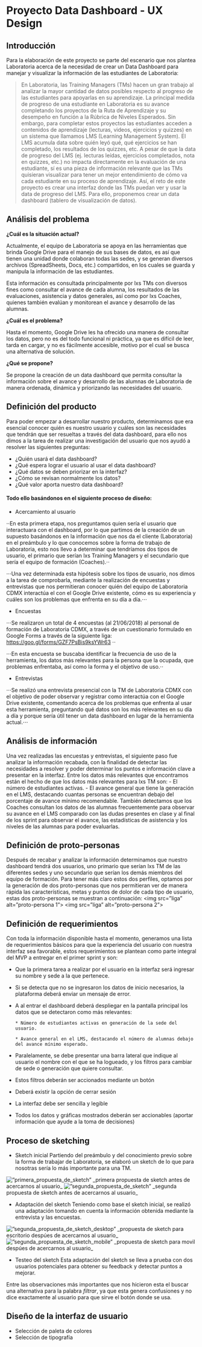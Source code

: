 # Proyecto Data Dashboard - UX Design
## Introducción
Para la elaboración de este proyecto se parte del escenario que nos plantea Laboratoria acerca de la necesidad de crear un Data Dashboard para manejar y visualizar la información de las estudiantes de Laboratoria:
>En Laboratoria, las Training Managers (TMs) hacen un gran trabajo al analizar la mayor cantidad de datos posibles respecto al progreso de las estudiantes para apoyarlas en su aprendizaje.
>La principal medida de progreso de una estudiante en Laboratoria es su avance completando los proyectos de la Ruta de Aprendizaje y su desempeño en función a la Rúbrica de Niveles Esperados. Sin embargo, para completar estos proyectos las estudiantes acceden a contenidos de aprendizaje (lecturas, videos, ejercicios y quizzes) en un sistema que llamamos LMS (Learning Management System). El LMS acumula data sobre quién leyó qué, qué ejercicios se han completado, los resultados de los quizzes, etc.
>A pesar de que la data de progreso del LMS (ej. lecturas leídas, ejercicios completados, nota en quizzes, etc.) no impacta directamente en la evaluación de una estudiante, sí es una pieza de información relevante que las TMs quisieran visualizar para tener un mejor entendimiento de cómo va cada estudiante en su proceso de aprendizaje.
>Así, el reto de este proyecto es crear una interfaz donde las TMs puedan ver y usar la data de progreso del LMS. Para ello, proponemos crear un data dashboard (tablero de visualización de datos).

## Análisis del problema
**¿Cuál es la situación actual?**

Actualmente,  el equipo de Laboratoria se apoya en las herramientas que brinda Google Drive para el manejo de sus bases de datos, es así que tienen una unidad donde colaboran todas las sedes, y se generan diversos archivos (SpreadSheets, Docs, etc.) compartidos, en los cuales se guarda y manipula la información de las estudiantes. 

Esta información es consultada principalmente por lxs TMs con diversos fines como consultar el avance de cada alumna, los resultados de las evaluaciones, asistencia y datos generales, así como  por lxs Coaches, quienes también evalúan y monitorean el avance y desarrollo de las alumnas.

**¿Cuál es el problema?**

Hasta el momento, Google Drive les ha ofrecido una manera de consultar los datos, pero no es del todo funcional ni práctica, ya que es difícil de leer, tarda en cargar, y no es fácilmente accesible, motivo por el cual se busca una alternativa de solución.

**¿Qué se propone?**

Se propone la creación de un data dashboard que permita consultar la información sobre el avance y desarrollo de las alumnas de Laboratoria de manera ordenada, dinámica y priorizando las necesidades del usuario.

## Definición del producto
Para poder empezar a desarrollar nuestro producto, determinamos que era esencial conocer quién es nuestro usuario y cuáles son las necesidades que tendrán que ser resueltas a través del data dashboard, para ello nos dimos a la tarea de realizar una investigación del usuario que nos ayudó a resolver las siguientes preguntas: 
* ¿Quién usará el data dashboard?
* ¿Qué espera lograr el usuario al usar el data dashboard?
* ¿Qué datos se deben priorizar en la interfaz?
* ¿Cómo se revisan normalmente los datos?
* ¿Qué valor aporta nuestro data dashboard?

#### Todo ello basándonos en el siguiente proceso de diseño:

* Acercamiento al usuario

⋅⋅En esta primera etapa, nos preguntamos quien sería el usuario que interactuara con el dashboard, por lo que partimos de la creación de un supuesto basándonos en la información que nos da el cliente (Laboratoria) en el preámbulo y  lo que conocemos sobre la forma de trabajo de Laboratoria, esto nos llevo a determinar que tendríamos dos tipos de usuario, el primario que serían lxs Training Managers y el secundario que sería el equipo de formación (Coaches).⋅⋅

⋅⋅⋅Una vez determinada esta hipótesis sobre los tipos de usuario, nos dimos a la tarea de comprobarla, mediante la realización de encuestas y entrevistas que nos permitieran conocer quién del equipo de Laboratoria CDMX interactúa el con el Google Drive existente, cómo es su experiencia y cuáles son los problemas que enfrenta en su día a día.⋅⋅⋅

* Encuestas

⋅⋅⋅Se realizaron un total de 4 encuestas (al 21/06/2018) al personal de formación de Laboratoria CDMX, a través de un cuestionario formulado en Google Forms a través de la siguiente liga:  https://goo.gl/forms/GZF7PsBis9ksYWr63  ⋅⋅

⋅⋅⋅En esta encuesta se buscaba identificar la frecuencia de uso de la herramienta, los datos más relevantes para la persona que la ocupada, que problemas enfrentaba, así como la forma y el objetivo de uso.⋅⋅

* Entrevistas

⋅⋅⋅Se realizó una entrevista presencial con la TM de Laboratoria CDMX con el objetivo de poder observar y registrar como interactúa con el Google Drive existente, comentando acerca de los problemas que enfrenta al usar esta herramienta, preguntando qué datos son los más relevantes en su día a día y porque sería útil tener un data dashboard en lugar de la herramienta actual.⋅⋅⋅

## Análisis de información
 Una vez realizadas las encuestas y entrevistas, el siguiente paso fue analizar la información recabada, con la finalidad de detectar las necesidades a resolver y poder determinar los puntos e información clave a presentar en la interfaz.
    Entre los datos más relevantes que encontramos están el hecho de que los datos más relevantes para lxs TM son:
        -   El número de estudiantes activas.
        -   El avance general que tiene la generación en el LMS, destacando cuantas personas se encuentran debajo del porcentaje de avance mínimo recomendable.
También detectamos que los Coaches consultan los datos de las alumnas frecuentemente para observar su avance en el LMS comparado con las dudas presentes en clase y  al final de los sprint para observar el avance, las estadísticas de asistencia y los niveles de las alumnas  para poder evaluarlas.

## Definición de proto-personas
Después de recabar y analizar la información determinamos que nuestro dashboard tendrá dos usuarios, uno primario que serían lxs TM de las diferentes sedes y uno secundario que serían los demás miembros del equipo de formación.
Para tener más claro estos dos perfiles, optamos por la generación de dos proto-personas que nos permitieran ver de manera rápida las características, metas y puntos de dolor de cada tipo de usuario, estas dos proto-personas se muestran a continuación:
<img src=”liga” alt=”proto-persona 1”>
<img src=”liga” alt=”proto-persona 2”>

## Definición de requerimientos

Con toda la información disponible hasta el momento, generamos una lista de requerimientos básicos para que la experiencia del usuario con nuestra interfaz sea favorable, estos requerimientos se plantean como parte integral del MVP a entregar en el primer sprint y son:
-   Que la primera tarea a realizar por el usuario en la interfaz será ingresar su nombre y sede a la que pertenece.
-   Si se detecta que no se ingresaron los datos de inicio necesarios, la plataforma deberá enviar un mensaje de error.
-   A al entrar el dashboard deberá despliegar en la pantalla principal los datos que se detectaron como más relevantes:

        * Número de estudiantes activas en generación de la sede del usuario.

        * Avance general en el LMS, destacando el número de alumnas debajo del avance mínimo esperado.

-   Paralelamente, se debe presentar una barra lateral que indique al usuario el nombre con el que se ha logueado, y los filtros para cambiar de sede o generación que quiere consultar.
-   Estos filtros deberán ser accionados mediante un botón
-   Deberá existir la opción de cerrar sesión
-   La interfaz debe ser sencilla y legible
-   Todos los datos y gráficas mostrados deberán ser accionables (aportar información que ayude a la toma de decisiones)

## Proceso de sketching
* Sketch inicial
Partiendo del preámbulo y del conocimiento previo sobre la forma de trabajar de Laboratoria, se elaboró un sketch de lo que para nosotras sería lo más importante para una TM. 

<img src=”mytest/media/gif/propuesta_sketch_01.gif” alt=”primera_propuesta_de_sketch”>
_primera propuesta de sketch antes de acercarnos al usuario_

<img src=”mytest/media/gif/propuesta_sketch_02.gif” alt=”segunda_propuesta_de_sketch”>
_segunda propuesta de sketch antes de acercarnos al usuario_

* Adaptación del sketch
Teniendo como base el sketch inicial, se realizó una adaptación tomando en cuenta la información obtenida mediante la entrevista y las encuestas.

<img src=”mytest/media/gif/sketch_desktop_v2.gif” alt=”segunda_propuesta_de_sketch_desktop”>
_propuesta de sketch para escritorio despúes de acercarnos al usuario_

<img src=”mytest/media/gif/sketch_mobile_v2.gif” alt=”segunda_propuesta_de_sketch_mobile”>
_propuesta de sketch para movil despúes de acercarnos al usuario_

* Testeo del sketch
Esta adaptación del sketch se lleva a prueba con dos usuarios potenciales para obtener su feedback y detectar puntos a mejorar.

Entre las observaciones más importantes que nos hicieron esta el buscar una alternativa para la palabra _filtrar_, ya que esta genera confusiones y no dice exactamente al usuario para que sirve el botón donde se usa.

## Diseño de la interfaz de usuario
* Selección de paleta de colores
* Selección de tipografía


